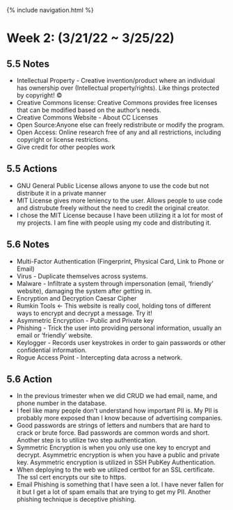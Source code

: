 {% include navigation.html %}
# Week 2: (3/21/22 ~ 3/25/22)

## 5.5 Notes
- Intellectual Property - Creative invention/product where an individual has ownership over (Intellectual property/rights). Like things protected by copyright! ©
- Creative Commons license: Creative Commons provides free licenses that can be modified based on the author’s needs.
- Creative Commons Website - About CC Licenses
- Open Source:Anyone else can freely redistribute or modify the program.
- Open Access: Online research free of any and all restrictions, including copyright or license restrictions.
- Give credit for other peoples work

## 5.5 Actions
- GNU General Public License allows anyone to use the code but not distribute it in a private manner
- MIT License gives more leniency to the user. Allows people to use code and distrubute freely without the need to credit the original creator.
- I chose the MIT License because I have been utilizing it a lot for most of my projects. I am fine with people using my code and distributing it.

## 5.6 Notes
- Multi-Factor Authentication (Fingerprint, Physical Card, Link to Phone or Email)
- Virus - Duplicate themselves across systems.
- Malware - Infiltrate a system through impersonation (email, ‘friendly’ website), damaging the system after getting in.
- Encryption and Decryption Caesar Cipher
- Rumkin Tools ← This website is really cool, holding tons of different ways to encrypt and decrypt a message. Try it!
- Asymmetric Encryption - Public and Private key
- Phishing - Trick the user into providing personal information, usually an email or ‘friendly’ website.
- Keylogger - Records user keystrokes in order to gain passwords or other confidential information.
- Rogue Access Point - Intercepting data across a network.

## 5.6 Action
- In the previous trimester when we did CRUD we had email, name, and phone number in the database.
- I feel like many people don't understand how important PII is. My PII is probably more exposed than I know because of advertising companies.
- Good passwords are strings of letters and numbers that are hard to crack or brute force. Bad passwords are common words and short. Another step is to utilize two step authentication.
- Symmetric Encryption is when you only use one key to encrypt and decrypt. Asymmetric encryption is when you have a public and private key. Asymmetric encryption is utilized in SSH PubKey Authentication.
- When deploying to the web we utilized certbot for an SSL certificate. The ssl cert encrypts our site to https.
- Email Phishing is something that I have seen a lot. I have never fallen for it but I get a lot of spam emails that are trying to get my PII. Another phishing technique is deceptive phishing.